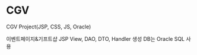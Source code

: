 # CGV
CGV Project(JSP, CSS, JS, Oracle)

이벤트페이지&기프트샵 JSP View, DAO, DTO, Handler 생성
DB는 Oracle SQL 사용
